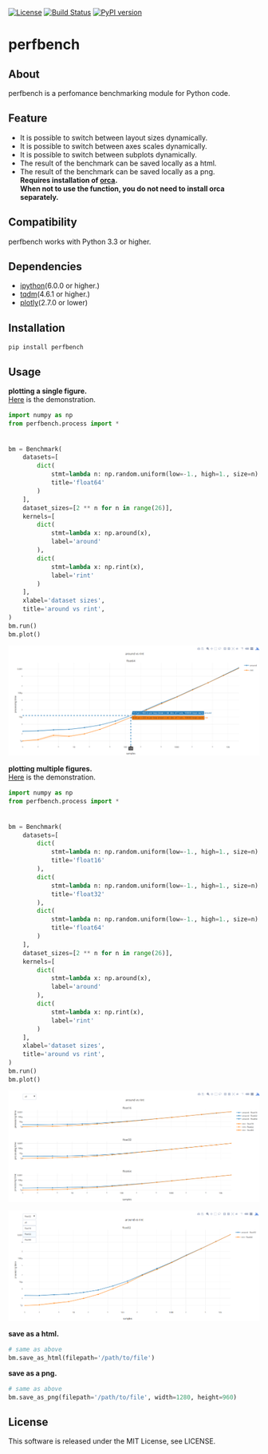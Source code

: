 [![License](https://img.shields.io/badge/license-MIT-brightgreen.svg)](https://github.com/Hasenpfote/fpq/blob/master/LICENSE)
[![Build Status](https://travis-ci.org/Hasenpfote/perfbench.svg?branch=master)](https://travis-ci.org/Hasenpfote/perfbench)
[![PyPI version](https://badge.fury.io/py/perfbench.svg)](https://badge.fury.io/py/perfbench)

perfbench
=========

## About
perfbench is a perfomance benchmarking module for Python code.

## Feature
* It is possible to switch between layout sizes dynamically.
* It is possible to switch between axes scales dynamically.
* It is possible to switch between subplots dynamically.
* The result of the benchmark can be saved locally as a html.
* The result of the benchmark can be saved locally as a png.  
**Requires installation of [orca](https://github.com/plotly/orca).  
When not to use the function, you do not need to install orca separately.**

## Compatibility
perfbench works with Python 3.3 or higher.

## Dependencies
* [ipython](https://github.com/ipython/ipython)(6.0.0 or higher.)
* [tqdm](https://github.com/tqdm/tqdm)(4.6.1 or higher.)
* [plotly](https://github.com/plotly/plotly.py)(2.7.0 or lower)

## Installation
```
pip install perfbench
```

## Usage
**plotting a single figure.**  
[Here](https://plot.ly/~Hasenpfote/8/perfbench-demo1/) is the demonstration.
```python
import numpy as np
from perfbench.process import *


bm = Benchmark(
    datasets=[
        dict(
            stmt=lambda n: np.random.uniform(low=-1., high=1., size=n).astype(np.float64),
            title='float64'
        )
    ],
    dataset_sizes=[2 ** n for n in range(26)],
    kernels=[
        dict(
            stmt=lambda x: np.around(x),
            label='around'
        ),
        dict(
            stmt=lambda x: np.rint(x),
            label='rint'
        )
    ],
    xlabel='dataset sizes',
    title='around vs rint',
)
bm.run()
bm.plot()
```
![plot1](https://raw.githubusercontent.com/Hasenpfote/perfbench/master/docs/plot1.png)


**plotting multiple figures.**  
[Here](https://plot.ly/~Hasenpfote/9/perfbench-demo2/) is the demonstration.
```python
import numpy as np
from perfbench.process import *


bm = Benchmark(
    datasets=[
        dict(
            stmt=lambda n: np.random.uniform(low=-1., high=1., size=n).astype(np.float16),
            title='float16'
        ),
        dict(
            stmt=lambda n: np.random.uniform(low=-1., high=1., size=n).astype(np.float32),
            title='float32'
        ),
        dict(
            stmt=lambda n: np.random.uniform(low=-1., high=1., size=n).astype(np.float64),
            title='float64'
        )
    ],
    dataset_sizes=[2 ** n for n in range(26)],
    kernels=[
        dict(
            stmt=lambda x: np.around(x),
            label='around'
        ),
        dict(
            stmt=lambda x: np.rint(x),
            label='rint'
        )
    ],
    xlabel='dataset sizes',
    title='around vs rint',
)
bm.run()
bm.plot()
```
![plot2](https://raw.githubusercontent.com/Hasenpfote/perfbench/master/docs/plot2.png)

![plot2](https://raw.githubusercontent.com/Hasenpfote/perfbench/master/docs/plot2_2.png)

**save as a html.**
```python
# same as above
bm.save_as_html(filepath='/path/to/file')
```

**save as a png.**
```python
# same as above
bm.save_as_png(filepath='/path/to/file', width=1280, height=960)
```

## License
This software is released under the MIT License, see LICENSE.
